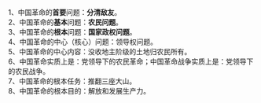 1、中国革命的**首要**问题：**分清敌友**。  
2、中国革命的**基本**问题：**农民问题**。  
3、中国革命的**根本**问题：**国家政权问题**。  
4、中国革命的中心（核心）问题：领导权问题。  
5、中国革命的中心内容：没收地主阶级的土地归农民所有。  
6、中国革命实质上是：党领导下的农民革命；中国革命战争实质上是：党领导下的农民战争。  
7、中国革命的根本任务：推翻三座大山。  
8、中国革命的根本目的：解放和发展生产力。